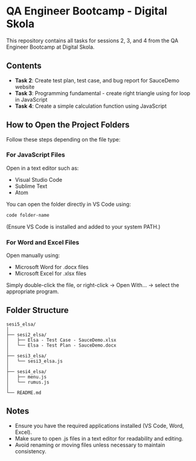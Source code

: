 # QA Engineer Bootcamp - Digital Skola

This repository contains all tasks for sessions 2, 3, and 4 from the QA Engineer Bootcamp at Digital Skola.

## Contents

- **Task 2**: Create test plan, test case, and bug report for SauceDemo website
- **Task 3**: Programming fundamental - create right triangle using for loop in JavaScript
- **Task 4**: Create a simple calculation function using JavaScript

## How to Open the Project Folders

Follow these steps depending on the file type:

### For JavaScript Files

Open in a text editor such as:

- Visual Studio Code
- Sublime Text
- Atom

You can open the folder directly in VS Code using:

```bash
code folder-name
```

(Ensure VS Code is installed and added to your system PATH.)

### For Word and Excel Files

Open manually using:

- Microsoft Word for .docx files
- Microsoft Excel for .xlsx files

Simply double-click the file, or right-click → Open With... → select the appropriate program.

## Folder Structure

```
sesi5_elsa/
│
├── sesi2_elsa/
│   ├── Elsa - Test Case - SauceDemo.xlsx
│   └── Elsa - Test Plan - SauceDemo.docx
│
├── sesi3_elsa/
│   └── sesi3_elsa.js
│
├── sesi4_elsa/
│   ├── menu.js
│   └── rumus.js
│
└── README.md
```

## Notes

- Ensure you have the required applications installed (VS Code, Word, Excel).
- Make sure to open .js files in a text editor for readability and editing.
- Avoid renaming or moving files unless necessary to maintain consistency.
